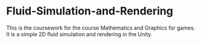 # Fluid-Simulation-and-Rendering
This is the coursework for the course Mathematics and Graphics for games. It is a simple 2D fluid simulation and rendering in the Unity.
